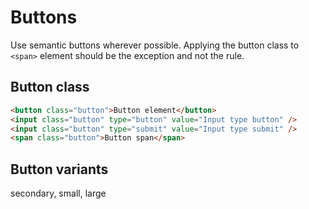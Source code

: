 # Buttons

Use semantic buttons wherever possible. Applying the button class to  `<span>` element should be the exception and not the rule.

## Button class

```html
<button class="button">Button element</button>
<input class="button" type="button" value="Input type button" />
<input class="button" type="submit" value="Input type submit" />
<span class="button">Button span</span>
```

## Button variants

secondary, small, large

